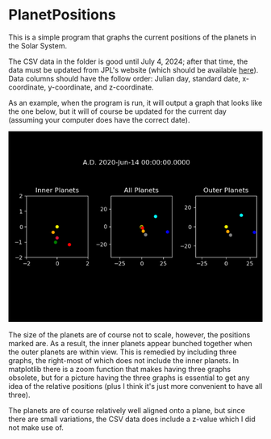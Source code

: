 # PlanetPositions

This is a simple program that graphs the current positions of the planets in the Solar System.

The CSV data in the folder is good until July 4, 2024; after that time, the data must be updated from JPL's website (which should be available [here](https://ssd.jpl.nasa.gov/?horizons)). Data columns should have the follow order: Julian day, standard date, x-coordinate, y-coordinate, and z-coordinate.

As an example, when the program is run, it will output a graph that looks like the one below, but it will of course be updated for the current day (assuming your computer does have the correct date).

![Example output](Example.png)

The size of the planets are of course not to scale, however, the positions marked are. As a result, the inner planets appear bunched together when the outer planets are within view. This is remedied by including three graphs, the right-most of which does not include the inner planets. In matplotlib there is a zoom function that makes having three graphs obsolete, but for a picture having the three graphs is essential to get any idea of the relative positions (plus I think it's just more convenient to have all three).

The planets are of course relatively well aligned onto a plane, but since there are small variations, the CSV data does include a z-value which I did not make use of.
